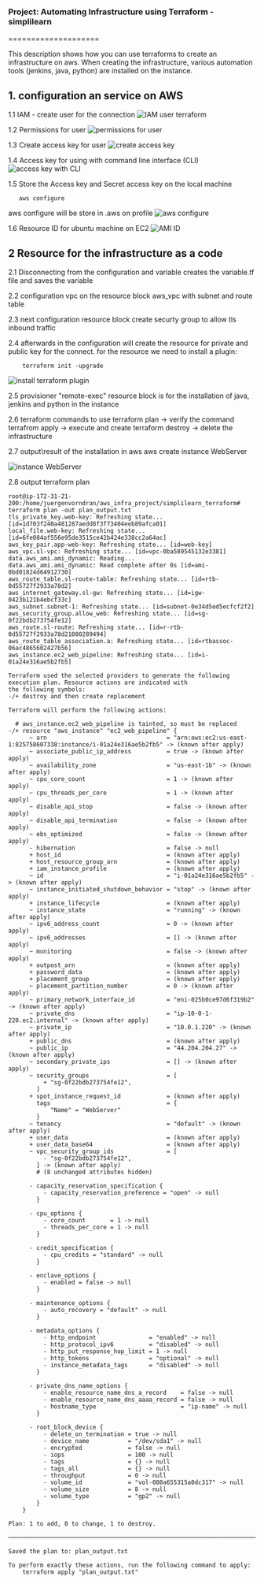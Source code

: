 ### Project: Automating Infrastructure using Terraform - simplilearn
====================

This description shows how you can use terraforms to create an infrastructure on aws. When creating the infrastructure, various automation tools (jenkins, java, python) are installed on the instance.

## 1. configuration an service on AWS
 1.1 IAM - create user for the connection
![IAM user terraform](image.png)

 1.2 Permissions for user
![permissions for user](image-1.png)

 1.3 Create access key for user
![create access key](image-2.png)

 1.4 Access key for using with command line interface (CLI)
![access key with CLI](image-3.png)

 1.5 Store the Access key and Secret access key on the local machine
 ```terminal
    aws configure
 ```
 aws configure will be store in .aws on profile
![aws configure](image-7.png)

 1.6 Resource ID for ubuntu machine on EC2
![AMI ID](image-4.png)


## 2 Resource for the infrastructure as a code
 2.1 Disconnecting from the configuration and variable creates the variable.tf file and saves the variable

 2.2 configuration vpc on the resource block aws_vpc with subnet and route table

 2.3 next configuration resource block create securty group to allow tls inbound traffic

 2.4 afterwards in the configuration will create the resource for private and public key for the connect. for the resource we need to install a plugin:
```terminal
    terraform init -upgrade
```

![install terraform plugin](image-5.png)

 2.5 provisioner "remote-exec" resource block is for the installation of java, jenkins and python in the instance

 2.6 terraform commands to use
terraform plan -> verify the command 
terrafrom apply -> execute and create
terraform destroy -> delete the infrastructure

 2.7 output\result of the installation in aws
aws create instance WebServer

![instance WebServer](image-6.png)

 2.8 output terraform plan
```terminal
root@ip-172-31-21-200:/home/juergenvorndran/aws_infra_project/simplilearn_terraform# terraform plan -out plan_output.txt
tls_private_key.web-key: Refreshing state... [id=1d703f240a481287aedd8f3f73404eeb89afca01]
local_file.web-key: Refreshing state... [id=6fe084af556e95de3515ce42b424e338cc2a64ac]
aws_key_pair.app-web-key: Refreshing state... [id=web-key]
aws_vpc.sl-vpc: Refreshing state... [id=vpc-0ba589545132e3381]
data.aws_ami.ami_dynamic: Reading...
data.aws_ami.ami_dynamic: Read complete after 0s [id=ami-0bd01824d64912730]
aws_route_table.sl-route-table: Refreshing state... [id=rtb-0d55727f2933a78d2]
aws_internet_gateway.sl-gw: Refreshing state... [id=igw-0423b121b4ebcf33c]
aws_subnet.subnet-1: Refreshing state... [id=subnet-0e34d5ed5ecfcf2f2]
aws_security_group.allow_web: Refreshing state... [id=sg-0f22bdb273754fe12]
aws_route.sl-route: Refreshing state... [id=r-rtb-0d55727f2933a78d21080289494]
aws_route_table_association.a: Refreshing state... [id=rtbassoc-06ac4865602427b56]
aws_instance.ec2_web_pipeline: Refreshing state... [id=i-01a24e316ae5b2fb5]

Terraform used the selected providers to generate the following execution plan. Resource actions are indicated with
the following symbols:
-/+ destroy and then create replacement

Terraform will perform the following actions:

  # aws_instance.ec2_web_pipeline is tainted, so must be replaced
-/+ resource "aws_instance" "ec2_web_pipeline" {
      ~ arn                                  = "arn:aws:ec2:us-east-1:825758607338:instance/i-01a24e316ae5b2fb5" -> (known after apply)
      ~ associate_public_ip_address          = true -> (known after apply)
      ~ availability_zone                    = "us-east-1b" -> (known after apply)
      ~ cpu_core_count                       = 1 -> (known after apply)
      ~ cpu_threads_per_core                 = 1 -> (known after apply)
      ~ disable_api_stop                     = false -> (known after apply)
      ~ disable_api_termination              = false -> (known after apply)
      ~ ebs_optimized                        = false -> (known after apply)
      - hibernation                          = false -> null
      + host_id                              = (known after apply)
      + host_resource_group_arn              = (known after apply)
      + iam_instance_profile                 = (known after apply)
      ~ id                                   = "i-01a24e316ae5b2fb5" -> (known after apply)
      ~ instance_initiated_shutdown_behavior = "stop" -> (known after apply)
      + instance_lifecycle                   = (known after apply)
      ~ instance_state                       = "running" -> (known after apply)
      ~ ipv6_address_count                   = 0 -> (known after apply)
      ~ ipv6_addresses                       = [] -> (known after apply)
      ~ monitoring                           = false -> (known after apply)
      + outpost_arn                          = (known after apply)
      + password_data                        = (known after apply)
      + placement_group                      = (known after apply)
      ~ placement_partition_number           = 0 -> (known after apply)
      ~ primary_network_interface_id         = "eni-025b0ce97d6f319b2" -> (known after apply)
      ~ private_dns                          = "ip-10-0-1-220.ec2.internal" -> (known after apply)
      ~ private_ip                           = "10.0.1.220" -> (known after apply)
      + public_dns                           = (known after apply)
      ~ public_ip                            = "44.204.204.27" -> (known after apply)
      ~ secondary_private_ips                = [] -> (known after apply)
      ~ security_groups                      = [
          + "sg-0f22bdb273754fe12",
        ]
      + spot_instance_request_id             = (known after apply)
        tags                                 = {
            "Name" = "WebServer"
        }
      ~ tenancy                              = "default" -> (known after apply)
      + user_data                            = (known after apply)
      + user_data_base64                     = (known after apply)
      ~ vpc_security_group_ids               = [
          - "sg-0f22bdb273754fe12",
        ] -> (known after apply)
        # (8 unchanged attributes hidden)

      - capacity_reservation_specification {
          - capacity_reservation_preference = "open" -> null
        }

      - cpu_options {
          - core_count       = 1 -> null
          - threads_per_core = 1 -> null
        }

      - credit_specification {
          - cpu_credits = "standard" -> null
        }

      - enclave_options {
          - enabled = false -> null
        }

      - maintenance_options {
          - auto_recovery = "default" -> null
        }

      - metadata_options {
          - http_endpoint               = "enabled" -> null
          - http_protocol_ipv6          = "disabled" -> null
          - http_put_response_hop_limit = 1 -> null
          - http_tokens                 = "optional" -> null
          - instance_metadata_tags      = "disabled" -> null
        }

      - private_dns_name_options {
          - enable_resource_name_dns_a_record    = false -> null
          - enable_resource_name_dns_aaaa_record = false -> null
          - hostname_type                        = "ip-name" -> null
        }

      - root_block_device {
          - delete_on_termination = true -> null
          - device_name           = "/dev/sda1" -> null
          - encrypted             = false -> null
          - iops                  = 100 -> null
          - tags                  = {} -> null
          - tags_all              = {} -> null
          - throughput            = 0 -> null
          - volume_id             = "vol-008a655315a0dc317" -> null
          - volume_size           = 8 -> null
          - volume_type           = "gp2" -> null
        }
    }

Plan: 1 to add, 0 to change, 1 to destroy.

─────────────────────────────────────────────────────────────────────────────────────────────────────────────────────

Saved the plan to: plan_output.txt

To perform exactly these actions, run the following command to apply:
    terraform apply "plan_output.txt"

```